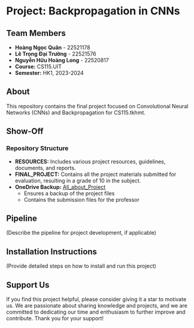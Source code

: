 # Project: Backpropagation in CNNs

## Team Members
- **Hoàng Ngọc Quân** - 22521178
- **Lê Trọng Đại Trường** - 22521576
- **Nguyễn Hữu Hoàng Long** - 22520817
- **Course:** CS115.UIT
- **Semester:** HK1, 2023-2024

## About
This repository contains the final project focused on Convolutional Neural Networks (CNNs) and Backpropagation for CS115.tkhmt.

## Show-Off 
### Repository Structure
- **RESOURCES:** Includes various project resources, guidelines, documents, and reports.
- **FINAL_PROJECT:** Contains all the project materials submitted for evaluation, resulting in a grade of 10 in the subject.
- **OneDrive Backup:** [All_about_Project](https://uithcm-my.sharepoint.com/:f:/g/personal/22521178_ms_uit_edu_vn/ElmDhHgjM8VMrvw7_ZblSFEBcpSAzWhYLLTHZI52WQkPBg?e=nhqRlH)
    - Ensures a backup of the project files
    - Contains the submission files for the professor

## Pipeline
(Describe the pipeline for project development, if applicable)

## Installation Instructions
(Provide detailed steps on how to install and run this project)

## Support Us
If you find this project helpful, please consider giving it a star to motivate us. We are passionate about sharing knowledge and projects, and we are committed to dedicating our time and enthusiasm to further improve and contribute. Thank you for your support!



<!--
# Introduction
- Hoàng Ngọc Quân - 22521178
- Lê Trọng Đại Trường - 22521576
- Nguyễn Hữu Hoàng Long - 22520817
- CS115.UIT - Backpropagation in CNNs
- _HK1_, 2023-2024

### about 
- This is the Final Project about CNNs and Backpropagation for CS115.tkhmt.
### show-off 
# Repo Structure:  
- RESOURCES: some resources, guidelines, documents and reports of this project.
- FINAL_PROJECT: all about the project which we submitted for the professor and achieved a grade of 10 in the subject. 
- [x] OneDrive: [All_about_Project](https://uithcm-my.sharepoint.com/:f:/g/personal/22521178_ms_uit_edu_vn/ElmDhHgjM8VMrvw7_ZblSFEBcpSAzWhYLLTHZI52WQkPBg?e=nhqRlH)
  - Backup this project
  - Contain submit files for the professor

# Pipeline: 
# How to install this project: 
# Donate: 
- If this project is useful, please like (star) to add motivation for me. 
- I am happy to share my knowledge and projects to people. I am willing to spend more time, enthusiasm and a well-groomed appearance for these projects. Thank you for your help. 
--> 
